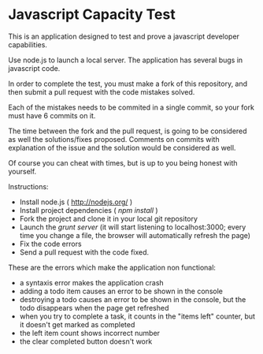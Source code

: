 # Javascript Capacity Test

This is an application designed to test and prove a javascript developer capabilities.

Use node.js to launch a local server. The application has several bugs in javascript code.

In order to complete the test, you must make a fork of this repository, and then submit a pull request with the code mistakes solved.

Each of the mistakes needs to be commited in a single commit, so your fork must have 6 commits on it.

The time between the fork and the pull request, is going to be considered as well the solutions/fixes proposed. Comments on commits with explanation of the issue and the solution would be considered as well.

Of course you can cheat with times, but is up to you being honest with yourself.

Instructions:

- Install node.js ( http://nodejs.org/ )
- Install project dependencies ( *npm install* )
- Fork the project and clone it in your local git repository
- Launch the *grunt server* (it will start listening to localhost:3000; every time you change a file, the browser will automatically refresh the page)
- Fix the code errors
- Send a pull request with the code fixed.


These are the errors which make the application non functional:
- a syntaxis error makes the application crash
- adding a todo item causes an error to be shown in the console
- destroying a todo causes an error to be shown in the console, but the todo disappears when the page get refreshed
- when you try to complete a task, it counts in the "items left" counter, but it doesn't get marked as completed
- the left item count shows incorrect number
- the clear completed button doesn't work
